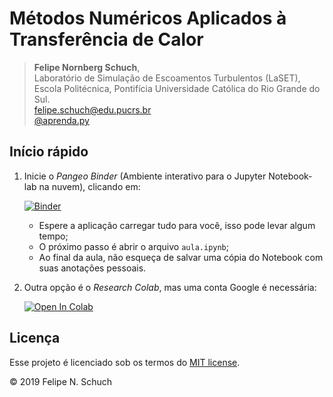 # Métodos Numéricos Aplicados à Transferência de Calor

> **Felipe Nornberg Schuch**,<br>
> Laboratório de Simulação de Escoamentos Turbulentos (LaSET),<br>
> Escola Politécnica, Pontifícia Universidade Católica do Rio Grande do Sul.<br>
> felipe.schuch@edu.pucrs.br<br>
> [@aprenda.py](https://www.instagram.com/aprenda.py/ "Instagram")

## Início rápido

1. Inicie o _Pangeo Binder_ (Ambiente interativo para o Jupyter Notebook-lab na nuvem), clicando em:

    [![Binder](https://binder.pangeo.io/badge_logo.svg)](https://binder.pangeo.io/v2/gh/fschuch/Python-Transferencia-de-Calor/master/)

    * Espere a aplicação carregar tudo para você, isso pode levar algum tempo;
    * O próximo passo é abrir o arquivo `aula.ipynb`;
    * Ao final da aula, não esqueça de salvar uma cópia do Notebook com suas anotações pessoais.

2. Outra opção é o _Research Colab_, mas uma conta Google é necessária:

    <a href="https://colab.research.google.com/github/fschuch/Python-Transferencia-de-Calor/blob/master/aula.ipynb" target="_parent"><img src="https://colab.research.google.com/assets/colab-badge.svg" alt="Open In Colab"/></a>

## Licença

Esse projeto é licenciado sob os termos do [MIT license](https://github.com/fschuch/Python-Transferencia-de-Calor/blob/master/LICENSE).

© 2019 Felipe N. Schuch
